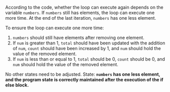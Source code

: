 According to the code, whether the loop can execute again depends on the variable `numbers`. If `numbers` still has elements, the loop can execute one more time. At the end of the last iteration, `numbers` has one less element. 

To ensure the loop can execute one more time:
1. `numbers` should still have elements after removing one element.
2. If `num` is greater than 1, `total` should have been updated with the addition of `num`, `count` should have been increased by 1, and `num` should hold the value of the removed element.
3. If `num` is less than or equal to 1, `total` should be 0, `count` should be 0, and `num` should hold the value of the removed element.

No other states need to be adjusted.
State: **`numbers` has one less element, and the program state is correctly maintained after the execution of the if else block.**